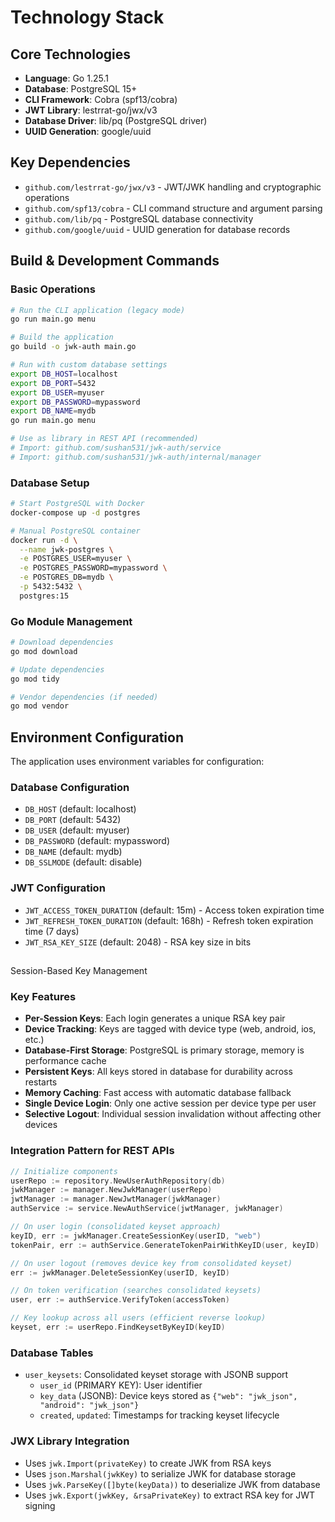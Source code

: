 # Technology Stack

## Core Technologies

- **Language**: Go 1.25.1
- **Database**: PostgreSQL 15+
- **CLI Framework**: Cobra (spf13/cobra)
- **JWT Library**: lestrrat-go/jwx/v3
- **Database Driver**: lib/pq (PostgreSQL driver)
- **UUID Generation**: google/uuid

## Key Dependencies

- `github.com/lestrrat-go/jwx/v3` - JWT/JWK handling and cryptographic operations
- `github.com/spf13/cobra` - CLI command structure and argument parsing
- `github.com/lib/pq` - PostgreSQL database connectivity
- `github.com/google/uuid` - UUID generation for database records

## Build & Development Commands

### Basic Operations
```bash
# Run the CLI application (legacy mode)
go run main.go menu

# Build the application
go build -o jwk-auth main.go

# Run with custom database settings
export DB_HOST=localhost
export DB_PORT=5432
export DB_USER=myuser
export DB_PASSWORD=mypassword
export DB_NAME=mydb
go run main.go menu

# Use as library in REST API (recommended)
# Import: github.com/sushan531/jwk-auth/service
# Import: github.com/sushan531/jwk-auth/internal/manager
```

### Database Setup
```bash
# Start PostgreSQL with Docker
docker-compose up -d postgres

# Manual PostgreSQL container
docker run -d \
  --name jwk-postgres \
  -e POSTGRES_USER=myuser \
  -e POSTGRES_PASSWORD=mypassword \
  -e POSTGRES_DB=mydb \
  -p 5432:5432 \
  postgres:15
```

### Go Module Management
```bash
# Download dependencies
go mod download

# Update dependencies
go mod tidy

# Vendor dependencies (if needed)
go mod vendor
```

## Environment Configuration

The application uses environment variables for configuration:

### Database Configuration
- `DB_HOST` (default: localhost)
- `DB_PORT` (default: 5432)
- `DB_USER` (default: myuser)
- `DB_PASSWORD` (default: mypassword)
- `DB_NAME` (default: mydb)
- `DB_SSLMODE` (default: disable)

### JWT Configuration
- `JWT_ACCESS_TOKEN_DURATION` (default: 15m) - Access token expiration time
- `JWT_REFRESH_TOKEN_DURATION` (default: 168h) - Refresh token expiration time (7 days)
- `JWT_RSA_KEY_SIZE` (default: 2048) - RSA key size in bits
## 
Session-Based Key Management

### Key Features
- **Per-Session Keys**: Each login generates a unique RSA key pair
- **Device Tracking**: Keys are tagged with device type (web, android, ios, etc.)
- **Database-First Storage**: PostgreSQL is primary storage, memory is performance cache
- **Persistent Keys**: All keys stored in database for durability across restarts
- **Memory Caching**: Fast access with automatic database fallback
- **Single Device Login**: Only one active session per device type per user
- **Selective Logout**: Individual session invalidation without affecting other devices

### Integration Pattern for REST APIs
```go
// Initialize components
userRepo := repository.NewUserAuthRepository(db)
jwkManager := manager.NewJwkManager(userRepo)
jwtManager := manager.NewJwtManager(jwkManager)
authService := service.NewAuthService(jwtManager, jwkManager)

// On user login (consolidated keyset approach)
keyID, err := jwkManager.CreateSessionKey(userID, "web")
tokenPair, err := authService.GenerateTokenPairWithKeyID(user, keyID)

// On user logout (removes device key from consolidated keyset)
err := jwkManager.DeleteSessionKey(userID, keyID)

// On token verification (searches consolidated keysets)
user, err := authService.VerifyToken(accessToken)

// Key lookup across all users (efficient reverse lookup)
keyset, err := userRepo.FindKeysetByKeyID(keyID)
```

### Database Tables
- `user_keysets`: Consolidated keyset storage with JSONB support
  - `user_id` (PRIMARY KEY): User identifier
  - `key_data` (JSONB): Device keys stored as `{"web": "jwk_json", "android": "jwk_json"}`
  - `created`, `updated`: Timestamps for tracking keyset lifecycle

### JWX Library Integration
- Uses `jwk.Import(privateKey)` to create JWK from RSA keys
- Uses `json.Marshal(jwkKey)` to serialize JWK for database storage
- Uses `jwk.ParseKey([]byte(keyData))` to deserialize JWK from database
- Uses `jwk.Export(jwkKey, &rsaPrivateKey)` to extract RSA key for JWT signing